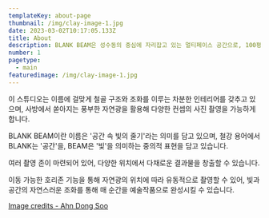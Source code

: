 ```yaml
---
templateKey: about-page
thumbnail: /img/clay-image-1.jpg
date: 2023-03-02T10:17:05.133Z
title: About
description: BLANK BEAM은 성수동의 중심에 자리잡고 있는 멀티페이스 공간으로, 100평 규모의 공장을 탈바꿈한 이곳은 공간 렌탈, 상업사진 촬영, 팝업스토어 운영을 아우르는 복합적 기능을 제공합니다.
number: 1
pagetype:
  - main
featuredimage: /img/clay-image-1.jpg
---
```


이 스튜디오는 이름에 걸맞게 철골 구조와 조화를 이루는 차분한 인테리어를 갖추고 있으며, 사방에서 쏟아지는 풍부한 자연광을 활용해 다양한 컨셉의 사진 촬영을 가능하게 합니다.

BLANK BEAM이란 이름은 '공간 속 빛의 줄기'라는 의미를 담고 있으며, 철강 용어에서 BLANK는 '공간'을, BEAM은 '빛'을 의미하는 중의적 표현을 담고 있습니다.

여러 촬영 존이 마련되어 있어, 다양한 위치에서 다채로운 결과물을 창출할 수 있습니다.

이동 가능한 호리존 기능을 통해 자연광의 위치에 따라 유동적으로 촬영할 수 있어, 빛과 공간의 자연스러운 조화를 통해 매 순간을 예술작품으로 완성시킬 수 있습니다.

<a href="https://vsco.co/blankbeam/" target="_blank">Image credits - Ahn Dong Soo</a>